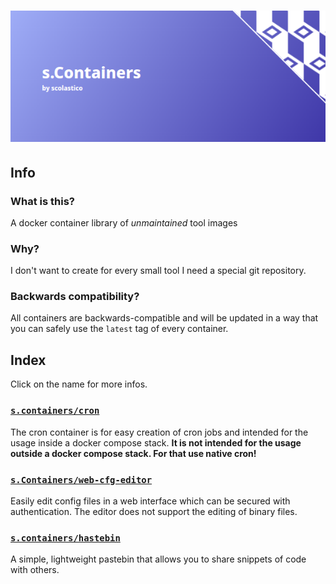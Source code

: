 # [![s.Containers](./.github/logo.png)](#)

## Info

### What is this?
A docker container library of *unmaintained* tool images

### Why?
I don't want to create for every small tool I need a special git repository.

### Backwards compatibility?
All containers are backwards-compatible and will be updated in a way that you can safely use
the `latest` tag of every container.

## Index
Click on the name for more infos.

### [`s.containers/cron`](./src/cron/README.md)
The cron container is for easy creation of cron jobs and intended for the usage inside a
docker compose stack. **It is not intended for the usage outside a docker compose stack.
For that use native cron!**

### [`s.Containers/web-cfg-editor`](./src/web-cfg-editor/README.md)
Easily edit config files in a web interface which can be secured with authentication.
The editor does not support the editing of binary files.

### [`s.containers/hastebin`](./src/hastebin/README.md)
A simple, lightweight pastebin that allows you to share snippets of code with others.
